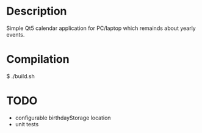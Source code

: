Description
==========
Simple Qt5 calendar application for PC/laptop which remainds about yearly events.

Compilation
===========
$ ./build.sh

TODO
====
- configurable birthdayStorage location
- unit tests
